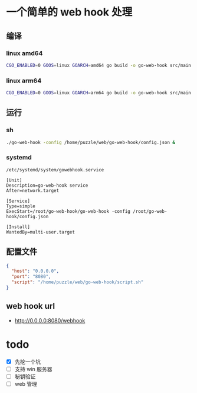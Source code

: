 # 一个简单的 web hook 处理

## 编译
### linux amd64
```sh
CGO_ENABLED=0 GOOS=linux GOARCH=amd64 go build -o go-web-hook src/main.go
```

### linux arm64
```sh
CGO_ENABLED=0 GOOS=linux GOARCH=arm64 go build -o go-web-hook src/main.go
```

## 运行

### sh
```sh
./go-web-hook -config /home/puzzle/web/go-web-hook/config.json &
```

### systemd
`/etc/systemd/system/gowebhook.service`

```
[Unit]
Description=go-web-hook service
After=network.target

[Service]
Type=simple
ExecStart=/root/go-web-hook/go-web-hook -config /root/go-web-hook/config.json

[Install]
WantedBy=multi-user.target
```

## 配置文件
```json
{
  "host": "0.0.0.0",
  "port": "8080",
  "script": "/home/puzzle/web/go-web-hook/script.sh"
}
```

## web hook url
- http://0.0.0.0:8080/webhook

# todo
- [x] 先挖一个坑
- [ ] 支持 win 服务器
- [ ] 秘钥验证
- [ ] web 管理
